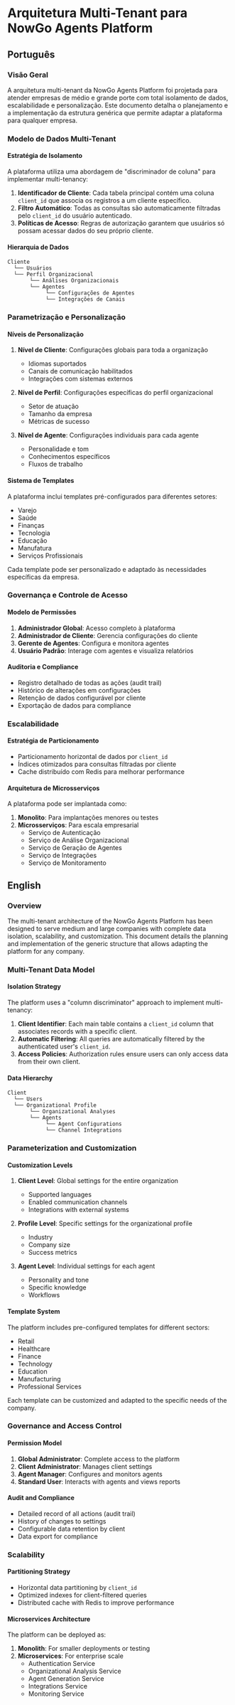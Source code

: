 # Arquitetura Multi-Tenant para NowGo Agents Platform

## Português

### Visão Geral

A arquitetura multi-tenant da NowGo Agents Platform foi projetada para atender empresas de médio e grande porte com total isolamento de dados, escalabilidade e personalização. Este documento detalha o planejamento e a implementação da estrutura genérica que permite adaptar a plataforma para qualquer empresa.

### Modelo de Dados Multi-Tenant

#### Estratégia de Isolamento

A plataforma utiliza uma abordagem de "discriminador de coluna" para implementar multi-tenancy:

1. **Identificador de Cliente**: Cada tabela principal contém uma coluna `client_id` que associa os registros a um cliente específico.
2. **Filtro Automático**: Todas as consultas são automaticamente filtradas pelo `client_id` do usuário autenticado.
3. **Políticas de Acesso**: Regras de autorização garantem que usuários só possam acessar dados do seu próprio cliente.

#### Hierarquia de Dados

```
Cliente
  └── Usuários
  └── Perfil Organizacional
       └── Análises Organizacionais
       └── Agentes
            └── Configurações de Agentes
            └── Integrações de Canais
```

### Parametrização e Personalização

#### Níveis de Personalização

1. **Nível de Cliente**: Configurações globais para toda a organização
   - Idiomas suportados
   - Canais de comunicação habilitados
   - Integrações com sistemas externos

2. **Nível de Perfil**: Configurações específicas do perfil organizacional
   - Setor de atuação
   - Tamanho da empresa
   - Métricas de sucesso

3. **Nível de Agente**: Configurações individuais para cada agente
   - Personalidade e tom
   - Conhecimentos específicos
   - Fluxos de trabalho

#### Sistema de Templates

A plataforma inclui templates pré-configurados para diferentes setores:

- Varejo
- Saúde
- Finanças
- Tecnologia
- Educação
- Manufatura
- Serviços Profissionais

Cada template pode ser personalizado e adaptado às necessidades específicas da empresa.

### Governança e Controle de Acesso

#### Modelo de Permissões

1. **Administrador Global**: Acesso completo à plataforma
2. **Administrador de Cliente**: Gerencia configurações do cliente
3. **Gerente de Agentes**: Configura e monitora agentes
4. **Usuário Padrão**: Interage com agentes e visualiza relatórios

#### Auditoria e Compliance

- Registro detalhado de todas as ações (audit trail)
- Histórico de alterações em configurações
- Retenção de dados configurável por cliente
- Exportação de dados para compliance

### Escalabilidade

#### Estratégia de Particionamento

- Particionamento horizontal de dados por `client_id`
- Índices otimizados para consultas filtradas por cliente
- Cache distribuído com Redis para melhorar performance

#### Arquitetura de Microsserviços

A plataforma pode ser implantada como:

1. **Monolito**: Para implantações menores ou testes
2. **Microsserviços**: Para escala empresarial
   - Serviço de Autenticação
   - Serviço de Análise Organizacional
   - Serviço de Geração de Agentes
   - Serviço de Integrações
   - Serviço de Monitoramento

## English

### Overview

The multi-tenant architecture of the NowGo Agents Platform has been designed to serve medium and large companies with complete data isolation, scalability, and customization. This document details the planning and implementation of the generic structure that allows adapting the platform for any company.

### Multi-Tenant Data Model

#### Isolation Strategy

The platform uses a "column discriminator" approach to implement multi-tenancy:

1. **Client Identifier**: Each main table contains a `client_id` column that associates records with a specific client.
2. **Automatic Filtering**: All queries are automatically filtered by the authenticated user's `client_id`.
3. **Access Policies**: Authorization rules ensure users can only access data from their own client.

#### Data Hierarchy

```
Client
  └── Users
  └── Organizational Profile
       └── Organizational Analyses
       └── Agents
            └── Agent Configurations
            └── Channel Integrations
```

### Parameterization and Customization

#### Customization Levels

1. **Client Level**: Global settings for the entire organization
   - Supported languages
   - Enabled communication channels
   - Integrations with external systems

2. **Profile Level**: Specific settings for the organizational profile
   - Industry
   - Company size
   - Success metrics

3. **Agent Level**: Individual settings for each agent
   - Personality and tone
   - Specific knowledge
   - Workflows

#### Template System

The platform includes pre-configured templates for different sectors:

- Retail
- Healthcare
- Finance
- Technology
- Education
- Manufacturing
- Professional Services

Each template can be customized and adapted to the specific needs of the company.

### Governance and Access Control

#### Permission Model

1. **Global Administrator**: Complete access to the platform
2. **Client Administrator**: Manages client settings
3. **Agent Manager**: Configures and monitors agents
4. **Standard User**: Interacts with agents and views reports

#### Audit and Compliance

- Detailed record of all actions (audit trail)
- History of changes to settings
- Configurable data retention by client
- Data export for compliance

### Scalability

#### Partitioning Strategy

- Horizontal data partitioning by `client_id`
- Optimized indexes for client-filtered queries
- Distributed cache with Redis to improve performance

#### Microservices Architecture

The platform can be deployed as:

1. **Monolith**: For smaller deployments or testing
2. **Microservices**: For enterprise scale
   - Authentication Service
   - Organizational Analysis Service
   - Agent Generation Service
   - Integrations Service
   - Monitoring Service
